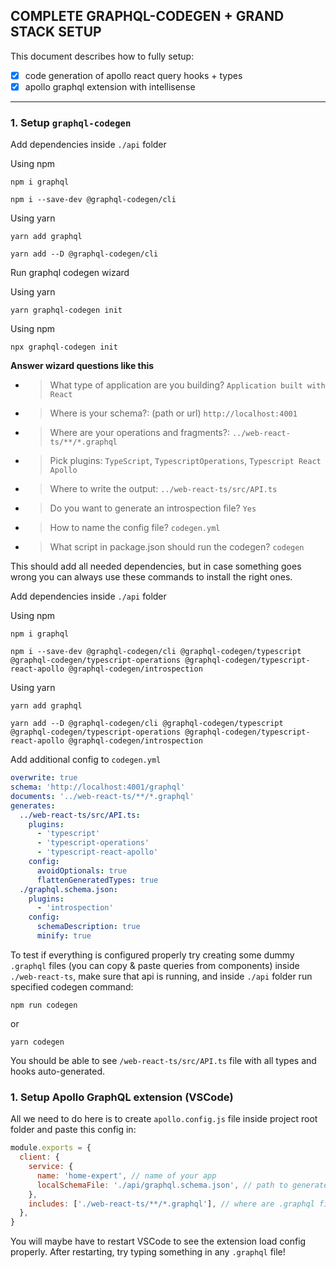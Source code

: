 ## COMPLETE GRAPHQL-CODEGEN + GRAND STACK SETUP

This document describes how to fully setup:

- [x] code generation of apollo react query hooks + types
- [x] apollo graphql extension with intellisense

---

### 1. Setup `graphql-codegen`

Add dependencies inside `./api` folder

Using npm

```shell
npm i graphql
```

```shell
npm i --save-dev @graphql-codegen/cli
```

Using yarn

```shell
yarn add graphql
```

```shell
yarn add --D @graphql-codegen/cli
```

Run graphql codegen wizard

Using yarn

```shell
yarn graphql-codegen init
```

Using npm

```shell
npx graphql-codegen init
```

**Answer wizard questions like this**

- > What type of application are you building? `Application built with React`
- > Where is your schema?: (path or url) `http://localhost:4001`
- > Where are your operations and fragments?: `../web-react-ts/**/*.graphql`
- > Pick plugins: `TypeScript`, `TypescriptOperations`, `Typescript React Apollo`
- > Where to write the output: `../web-react-ts/src/API.ts`
- > Do you want to generate an introspection file? `Yes`
- > How to name the config file? `codegen.yml`
- > What script in package.json should run the codegen? `codegen`

This should add all needed dependencies, but in case something goes wrong you can always use these commands to install the right ones.

Add dependencies inside `./api` folder

Using npm

```shell
npm i graphql
```

```shell
npm i --save-dev @graphql-codegen/cli @graphql-codegen/typescript @graphql-codegen/typescript-operations @graphql-codegen/typescript-react-apollo @graphql-codegen/introspection
```

Using yarn

```shell
yarn add graphql
```

```shell
yarn add --D @graphql-codegen/cli @graphql-codegen/typescript @graphql-codegen/typescript-operations @graphql-codegen/typescript-react-apollo @graphql-codegen/introspection
```

Add additional config to `codegen.yml`

```yml
overwrite: true
schema: 'http://localhost:4001/graphql'
documents: '../web-react-ts/**/*.graphql'
generates:
  ../web-react-ts/src/API.ts:
    plugins:
      - 'typescript'
      - 'typescript-operations'
      - 'typescript-react-apollo'
    config:
      avoidOptionals: true
      flattenGeneratedTypes: true
  ./graphql.schema.json:
    plugins:
      - 'introspection'
    config:
      schemaDescription: true
      minify: true
```

To test if everything is configured properly try creating some dummy `.graphql` files (you can copy & paste queries from components) inside `./web-react-ts`, make sure that api is running, and inside `./api` folder run specified codegen command:

```shell
npm run codegen
```

or

```shell
yarn codegen
```

You should be able to see `/web-react-ts/src/API.ts` file with all types and hooks auto-generated.

### 1. Setup Apollo GraphQL extension (VSCode)

All we need to do here is to create `apollo.config.js` file inside project root folder and paste this config in:

```js
module.exports = {
  client: {
    service: {
      name: 'home-expert', // name of your app
      localSchemaFile: './api/graphql.schema.json', // path to generated introspection schema
    },
    includes: ['./web-react-ts/**/*.graphql'], // where are .graphql files?
  },
}
```

You will maybe have to restart VSCode to see the extension load config properly. After restarting, try typing something in any `.graphql` file!
